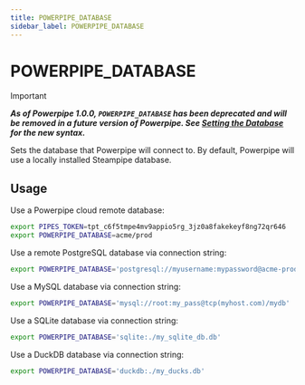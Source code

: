 ```yaml
---
title: POWERPIPE_DATABASE
sidebar_label: POWERPIPE_DATABASE
---
```



# POWERPIPE_DATABASE


> [!IMPORTANT]
> ***As of Powerpipe 1.0.0, `POWERPIPE_DATABASE` has been deprecated and will be removed in a future version of Powerpipe. See [Setting the Database](/docs/build/mod-database) for the new syntax.***


Sets the database that Powerpipe will connect to. By default, Powerpipe will use a locally installed Steampipe database.  


## Usage 
Use a Powerpipe cloud remote database:
```bash
export PIPES_TOKEN=tpt_c6f5tmpe4mv9appio5rg_3jz0a8fakekeyf8ng72qr646
export POWERPIPE_DATABASE=acme/prod
```

Use a remote PostgreSQL database via connection string:
```bash
export POWERPIPE_DATABASE='postgresql://myusername:mypassword@acme-prod.apse1.db.cloud.turbot.io:9193/aaa000'
```

Use a MySQL database via connection string:
```bash
export POWERPIPE_DATABASE='mysql://root:my_pass@tcp(myhost.com)/mydb'
```

Use a SQLite database via connection string:
```bash
export POWERPIPE_DATABASE='sqlite:./my_sqlite_db.db'
```

Use a DuckDB database via connection string:
```bash
export POWERPIPE_DATABASE='duckdb:./my_ducks.db'
```




